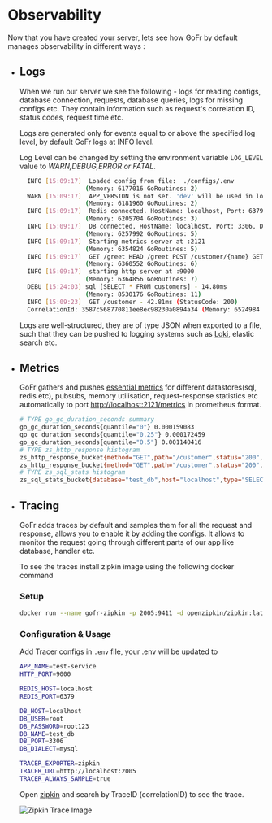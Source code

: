 # Observability

Now that you have created your server, lets see how GoFr by default manages observability in different ways :

- ## Logs

  When we run our server we see the following - logs for reading configs, database connection, requests, database queries, logs for missing configs etc.
  They contain information such as request's correlation ID, status codes, request time etc.

  Logs are generated only for events equal to or above the specified log level, by default GoFr logs at INFO level.

  Log Level can be changed by setting the environment variable `LOG_LEVEL` value to _WARN,DEBUG,ERROR or FATAL_.

  ```bash
    INFO [15:09:17]  Loaded config from file:  ./configs/.env
                    (Memory: 6177016 GoRoutines: 2)
    WARN [15:09:17]  APP_VERSION is not set. 'dev' will be used in logs
                    (Memory: 6181960 GoRoutines: 2)
    INFO [15:09:17]  Redis connected. HostName: localhost, Port: 6379
                    (Memory: 6205704 GoRoutines: 3)
    INFO [15:09:17]  DB connected, HostName: localhost, Port: 3306, Database: test_db
                    (Memory: 6257992 GoRoutines: 5)
    INFO [15:09:17]  Starting metrics server at :2121
                    (Memory: 6354824 GoRoutines: 5)
    INFO [15:09:17]  GET /greet HEAD /greet POST /customer/{name} GET /customer HEAD /customer GET /.well-known/health-check HEAD /.well-known/health-check GET /.well-known/heartbeat HEAD /.well-known/heartbeat
                    (Memory: 6360552 GoRoutines: 6)
    INFO [15:09:17]  starting http server at :9000
                    (Memory: 6364856 GoRoutines: 7)
    DEBU [15:24:03] sql [SELECT * FROM customers] - 14.80ms
                    (Memory: 8530176 GoRoutines: 11)
    INFO [15:09:23]  GET /customer - 42.81ms (StatusCode: 200)
    CorrelationId: 3587c568770811ee8ec98230a0894a34 (Memory: 6524984 GoRoutines: 9)
  ```

  Logs are well-structured, they are of type JSON when exported to a file, such that they can be pushed to logging systems such as [Loki](https://grafana.com/oss/loki/), elastic search etc.

- ## Metrics

  GoFr gathers and pushes [essential metrics](/docs/v1/references/metrics) for different datastores(sql, redis etc), pubsubs, memory utilisation, request-response statistics etc automatically to port [http://localhost:2121/metrics](http://localhost:2121/metrics) in prometheus format.

  ```bash
  # TYPE go_gc_duration_seconds summary
  go_gc_duration_seconds{quantile="0"} 0.000159083
  go_gc_duration_seconds{quantile="0.25"} 0.000172459
  go_gc_duration_seconds{quantile="0.5"} 0.001140416
  # TYPE zs_http_response histogram
  zs_http_response_bucket{method="GET",path="/customer",status="200",le="0.001"} 0
  zs_http_response_bucket{method="GET",path="/customer",status="200",le="0.003"} 0
  # TYPE zs_sql_stats histogram
  zs_sql_stats_bucket{database="test_db",host="localhost",type="SELECT",le="0.4"} 1

  ```

- ## Tracing

  GoFr adds traces by default and samples them for all the request and response, allows you to enable it by adding the configs.
  It allows to monitor the request going through different parts of our app like database, handler etc.

  To see the traces install zipkin image using the following docker command

  ### Setup

  ```bash
  docker run --name gofr-zipkin -p 2005:9411 -d openzipkin/zipkin:latest
  ```

  ### Configuration & Usage

  Add Tracer configs in `.env` file, your .env will be updated to

  ```bash
  APP_NAME=test-service
  HTTP_PORT=9000

  REDIS_HOST=localhost
  REDIS_PORT=6379

  DB_HOST=localhost
  DB_USER=root
  DB_PASSWORD=root123
  DB_NAME=test_db
  DB_PORT=3306
  DB_DIALECT=mysql

  TRACER_EXPORTER=zipkin
  TRACER_URL=http://localhost:2005
  TRACER_ALWAYS_SAMPLE=true
  ```

  Open [zipkin](http://localhost:2005/zipkin/) and search by TraceID (correlationID) to see the trace.

  ![Zipkin Trace Image](https://drive.google.com/file/d/1WzaKfrcPJD_NLSrXfCxlwuZqhyjQ8tNw/preview)
